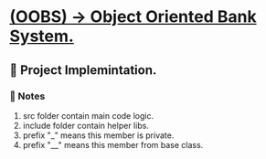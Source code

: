 # [**(OOBS)** -> Object Oriented Bank System.](../../README.md)

## 🧰 Project Implemintation.

### 📝 Notes

1. src folder contain main code logic.
2. include folder contain helper libs.
3. prefix "_" means this member is private.
4. prefix "__" means this member from base class.
